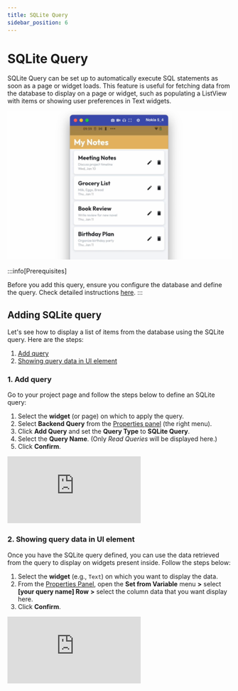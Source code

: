 ```yaml
---
title: SQLite Query
sidebar_position: 6
---
```

# SQLite Query

SQLite Query can be set up to automatically execute SQL statements as soon as a page or widget loads. This feature is useful for fetching data from the database to display on a page or widget, such as populating a ListView with items or showing user preferences in Text widgets.

![img_4.png](..%2Fimgs%2Fimg_4.png)

:::info[Prerequisites]

Before you add this query, ensure you configure the database and define the query. Check detailed instructions [here](/settings-and-integrations/integrations/sqlite).
:::

## Adding SQLite query

Let's see how to display a list of items from the database using the SQLite query. Here are the steps:

1. [Add query](/data-and-backend/backend-query/sqlite-query#id-1.-add-query)
5. [Showing query data in UI element](/data-and-backend/backend-query/sqlite-query#showing-query-data-in-ui-element)

### 1. Add query

Go to your project page and follow the steps below to define an SQLite query:

1. Select the **widget** (or page) on which to apply the query.
5. Select **Backend Query** from the [Properties panel](/getting-started/ui-builder/properties-panel) (the right menu).
8. Click **Add Query** and set the **Query Type** to **SQLite Query**.
11. Select the **Query Name**. (Only *Read Queries* will be displayed here.)
14. Click **Confirm**.

<div class="video-container"><iframe src="https://www.loom.
com/embed/29001cdee28d4d058dd711b3bbb70b7e?sid=d5be04cc-1ce3-4f16-98e1-5b929c0f6673" frameborder="0" allow="accelerometer; autoplay; clipboard-write; encrypted-media; gyroscope; picture-in-picture; web-share" referrerpolicy="strict-origin-when-cross-origin" allowfullscreen></iframe></div>



### 2. Showing query data in UI element

Once you have the SQLite query defined, you can use the data retrieved from the query to display on widgets present inside. Follow the steps below:

1. Select the **widget** (e.g., `Text`) on which you want to display the data.
2. From the [Properties Panel](/getting-started/ui-builder/properties-panel), open the **Set from Variable** menu **>** select **[your query name] Row** **>** select the column data that you want display here.
3. Click **Confirm**.

<div class="video-container"><iframe src="https://www.loom.
com/embed/1cf9df4d871948c1b6513587c05d9040?sid=c77df270-a91b-40da-b796-05f243ae9d15" frameborder="0" allow="accelerometer; autoplay; clipboard-write; encrypted-media; gyroscope; picture-in-picture; web-share" referrerpolicy="strict-origin-when-cross-origin" allowfullscreen></iframe></div>




